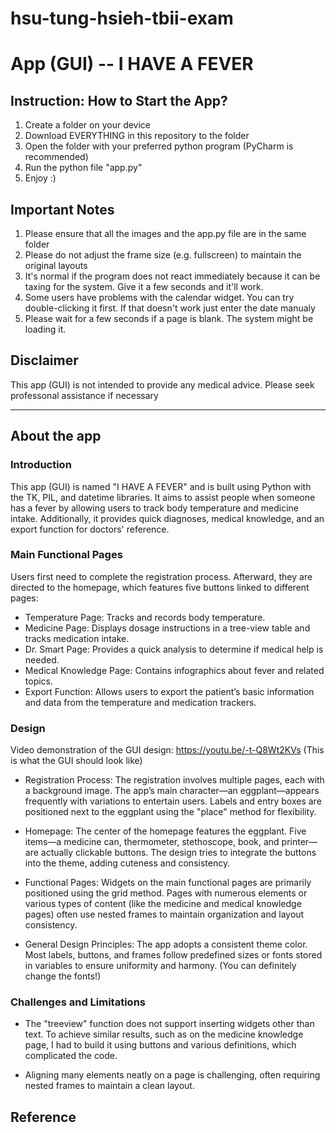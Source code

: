 # hsu-tung-hsieh-tbii-exam

# App (GUI) -- I HAVE A FEVER

## Instruction: How to Start the App?
1. Create a folder on your device
2. Download EVERYTHING in this repository to the folder
3. Open the folder with your preferred python program (PyCharm is recommended)
4. Run the python file "app.py"
5. Enjoy :)

## Important Notes
1.  Please ensure that all the images and the app.py file are in the same folder
2.  Please do not adjust the frame size (e.g. fullscreen) to maintain the original layouts
3.  It's normal if the program does not react immediately because it can be taxing for the system. Give it a few seconds and it'll work.
4.  Some users have problems with the calendar widget. You can try double-clicking it first. If that doesn't work just enter the date manualy
5.  Please wait for a few seconds if a page is blank. The system might be loading it.

## Disclaimer
This app (GUI) is not intended to provide any medical advice. Please seek professonal assistance if necessary


------------------------------------------------
## About the app
### Introduction
This app (GUI) is named "I HAVE A FEVER" and is built using Python with the TK, PIL, and datetime libraries. It aims to assist people when someone has a fever by allowing users to track body temperature and medicine intake. Additionally, it provides quick diagnoses, medical knowledge, and an export function for doctors' reference.

### Main Functional Pages
Users first need to complete the registration process. Afterward, they are directed to the homepage, which features five buttons linked to different pages:
-	Temperature Page: Tracks and records body temperature.
-	Medicine Page: Displays dosage instructions in a tree-view table and tracks medication intake.
-	Dr. Smart Page: Provides a quick analysis to determine if medical help is needed.
-	Medical Knowledge Page: Contains infographics about fever and related topics.
-	Export Function: Allows users to export the patient’s basic information and data from the temperature and medication trackers.

### Design
Video demonstration of the GUI design: https://youtu.be/-t-Q8Wt2KVs (This is what the GUI should look like)

-	Registration Process: The registration involves multiple pages, each with a background image. The app’s main character—an eggplant—appears frequently with variations to entertain users. Labels and entry boxes are positioned next to the eggplant using the "place" method for flexibility.

-	Homepage: The center of the homepage features the eggplant. Five items—a medicine can, thermometer, stethoscope, book, and printer—are actually clickable buttons. The design tries to integrate the buttons into the theme, adding cuteness and consistency.

-	Functional Pages: Widgets on the main functional pages are primarily positioned using the grid method. Pages with numerous elements or various types of content (like the medicine and medical knowledge pages) often use nested frames to maintain organization and layout consistency.

-	General Design Principles: The app adopts a consistent theme color. Most labels, buttons, and frames follow predefined sizes or fonts stored in variables to ensure uniformity and harmony. (You can definitely change the fonts!)

### Challenges and Limitations

- The "treeview" function does not support inserting widgets other than text. To achieve similar results, such as on the medicine knowledge page, I had to build it using buttons and various definitions, which complicated the code.
  
- Aligning many elements neatly on a page is challenging, often requiring nested frames to maintain a clean layout.


## Reference





